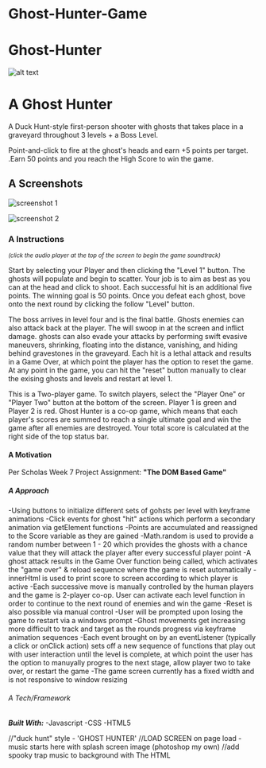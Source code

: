 # Ghost-Hunter-Game

# Ghost-Hunter
![alt text](https://i.imgur.com/0RFTHYm.jpg)

# A Ghost Hunter
A Duck Hunt-style first-person shooter with ghosts that takes place in a graveyard throughout 3 levels + a Boss Level.

Point-and-click to fire at the ghost's heads and earn +5 points per target. .Earn 50 points and you reach the High Score to win the game. 

## A Screenshots

![screenshot 1](https://i.ibb.co/JxpZPpm/ghost-hunter-screenshot-1.png)

![screenshot 2](https://i.ibb.co/VQBsdGv/ghost-hunter-screenshot-2.png)

### A Instructions

_<sub>(click the audio player at the top of the screen to begin the game soundtrack)</sub>_

Start by selecting your Player and then clicking the "Level 1" button. The ghosts will populate and begin to scatter. Your job is to aim as best as you can at the head and click to shoot. Each successful hit is an additional five points. The winning goal is 50 points. Once you defeat each ghost, bove onto the next round by clicking the follow "Level" button.

The boss arrives in level four and is the final battle. Ghosts enemies can also attack back at the player. The will swoop in at the screen and inflict damage. ghosts can also evade your attacks by performing swift evasive maneuvers, shrinking, floating into the distance, vanishing, and hiding behind gravestones in the graveyard. Each hit is a lethal attack and results in a Game Over, at which point the player has the option to reset the game. At any point in the game, you can hit the "reset" button manually to clear the exising ghosts and levels and restart at level 1.

This is a Two-player game. To switch players, select the "Player One" or "Player Two" button at the bottom of the screen. Player 1 is green and Player 2 is red. Ghost Hunter is a co-op game, which means that each player's scores are summed to reach a single ultimate goal and win the game after all enemies are destroyed. Your total score is calculated at the right side of the top status bar.

#### A Motivation
Per Scholas Week 7 Project Assignment: **"The DOM Based Game"**

##### A Approach 
-Using buttons to initialize different sets of gohsts per level with keyframe animations
-Click events for ghost "hit" actions which perform a secondary animation via getElement functions
-Points are accumulated and reassigned to the Score variable as they are gained
-Math.random is used to provide a random number between 1 - 20 which provides the ghosts with a chance value that they will attack the player after every successful player point
-A ghost attack results in the Game Over function being called, which activates the "game over" & reload sequence where the game is reset automatically
-innerHtml is used to print score to screen according to which player is active 
-Each successive move is manually controlled by the human players and the game is 2-player co-op. User can activate each level function in order to continue to the next round of enemies and win the game
-Reset is also possible via manual control
-User will be prompted upon losing the game to restart via a windows prompt 
-Ghost movements get increasing more difficult to track and target as the rounds progress via keyframe animation sequences -Each event brought on by an eventListener (typically a click or onClick action) sets off a new sequence of functions that play out with user interaction until the level is complete, at which point the user has the option to manuyally progres to the next stage, allow player two to take over, or restart the game
-The game screen currently has a fixed width and is not responsive to window resizing 

###### A Tech/Framework
 ***Built With:***
 -Javascript
 -CSS
 -HTML5



//"duck hunt" style - 'GHOST HUNTER'
//LOAD SCREEN on page load -music starts here with splash screen image (photoshop my own)
//add spooky trap music to background with The HTML <audio> Element:
//<audio controls autoplay>
/* [  <source src="horse.ogg" type="audio/ogg">
<source src="horse.mp3" type="audio/mpeg">
Your browser does not support the audio element.
</audio>  ] */  
//cursor TARGET point and click (eventlistener/onclick event)
//enemies can hide behind barrier (gravestones) [z-index tombstones above spooky gray background]**
//when enemy pops up, player is able to click to attack (hover, gif animations, keyframe movement left and right evasive, hover over keyframe pause event to freeze opponent)
//use onclick function for ghosts to kill them:
//ONCLICK for each ghost will add new dissappear ghost gif,add points to score using FUNCTIONN addPoint & ghostHit
//use initGhosts function to initialize each new ghost's position, speed, range, name,  health(?)
//use keyframe functions to move ghosts 
//points for every successful targeted attack
//WIN STATE: 20(?) points max - points calculated by strength of attack // --> (Math.random) [SCORE SCREEN Display on top bar] function: renderScore -5 points per hit ( * 4 ghosts) - consoleToScreen****
//points populate on tip "navBar"(where p1&p2 titles are) OR footer status bar(maybe other messager [innerHTML + removeChild/appendChild])
//takes turns between Win & Lose state (p1 human vs p2 pc)
//p2 turn will play out with red cursor(img), just quicker (setTimeout?) gif death animation, then point assignment via atack strength OR with ghosts attacking p1 back until p1 health diminishes and dies
//RESET button (Refresh the page = location.reload();
//DEATH event: enemy attacks back successfully
//Ammo quantity bar in top status bar
//ALTERNATE LOSE STATE: run out of ammo
//LOSE STATE: 1 death, switch to p2 (pc) turn
//GAME OVER: death count reaches 3 for either player
//way to keep playing if game is not over: new enemies pop up infinitely 
//!!!! REMEMBER TO GIT COMMIT OFTEN WITH -m MESSAGE CHANEGS UPDATES !!!!